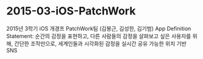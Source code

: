 # 2015-03-iOS-PatchWork
2015년 3학기 iOS 개경프 PatchWork팀 (김봉근, 김성한, 김기범)
App Definition Statement:
순간의 감정을 표현하고, 다른 사람들의 감정을 살펴보고 싶은 사용자를 위해,
간단한 조작만으로, 세계인들과 시각화된 감정을 실시간 공유 가능한 위치 기반 SNS
